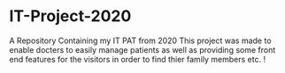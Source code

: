 # IT-Project-2020
A Repository Containing my IT PAT from 2020
This project was made to enable docters to easily manage patients as well as providing some front end features for the visitors in order to find thier family members etc. !
